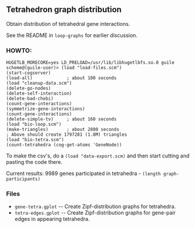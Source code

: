 
Tetrahedron graph distribution
------------------------------
Obtain distribution of tetrahedral gene interactions. 

See the README in `loop-graphs` for earlier discussion.

### HOWTO:

```
HUGETLB_MORECORE=yes LD_PRELOAD=/usr/lib/libhugetlbfs.so.0 guile
scheme@(guile-user)> (load "load-files.scm")
(start-cogserver)
(load-all)             ; about 100 seconds
(load "cleanup-data.scm")
(delete-go-nodes)
(delete-self-interaction)
(delete-bad-chebi)
(count-gene-interactions)
(symmetrize-gene-interactions)
(count-gene-interactions)
(delete-simple-tv)     ; about 160 seconds
(load "bio-loop.scm")
(make-triangles)       ; about 2800 seconds
; Above should create 1797281 (1.8M) triangles
(load "bio-tetra.scm")
(count-tetrahedra (cog-get-atoms 'GeneNode))
```

To make the csv's, do a `(load "data-export.scm)` and then start
cutting and pasting the code there.

Current results:
9989 genes participated in tetrahedra - `(length graph-participants)`

### Files

* `gene-tetra.gplot` -- Create Zipf-distribution graphs for tetrahedra.
* `tetra-edges.gplot` -- Create Zipf-distribution graphs for gene-pair
                        edges in appearing tetrahedra.
